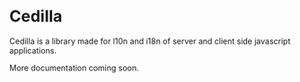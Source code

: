Cedilla
=======

Cedilla is a library made for l10n and i18n of server and client side javascript applications.

More documentation coming soon.